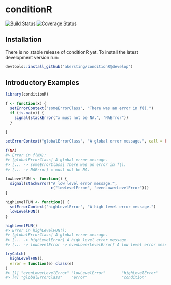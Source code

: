 
conditionR
==========

[![Build Status](https://travis-ci.org/akersting/conditionR.svg?branch=develop)](https://travis-ci.org/akersting/conditionR) [![Coverage Status](https://codecov.io/github/akersting/conditionR/coverage.svg?branch=develop)](https://codecov.io/github/akersting/conditionR)

Installation
------------

There is no stable release of conditionR yet. To install the latest development version run:

``` r
devtools::install_github("akersting/conditionR@develop")
```

Introductory Examples
---------------------

``` r
library(conditionR)

f <- function(x) {
  setErrorContext("someErrorClass", "There was an error in f().")
  if (is.na(x)) {
    signal(stackError("x must not be NA.", "NAError"))
  }
  
}

setErrorContext("globalErrorClass", "A global error message.", call = FALSE)

f(NA)
#> Error in f(NA): 
#> [globalErrorClass] A global error message.
#> [... -> someErrorClass] There was an error in f().
#> [... -> NAError] x must not be NA.
```

``` r
lowLevelFUN <- function() {
  signal(stackError("A low level error message.", 
                    c("lowLevelError", "evenLowerLevelError")))
}

highLevelFUN <- function() {
  setErrorContext("highLevelError", "A high level error message.")
  lowLevelFUN()
}

highLevelFUN()
#> Error in highLevelFUN(): 
#> [globalErrorClass] A global error message.
#> [... -> highLevelError] A high level error message.
#> [... -> lowLevelError -> evenLowerLevelError] A low level error message.
```

``` r
tryCatch(
  highLevelFUN(),
  error = function(e) class(e)
)
#> [1] "evenLowerLevelError" "lowLevelError"       "highLevelError"     
#> [4] "globalErrorClass"    "error"               "condition"
```
